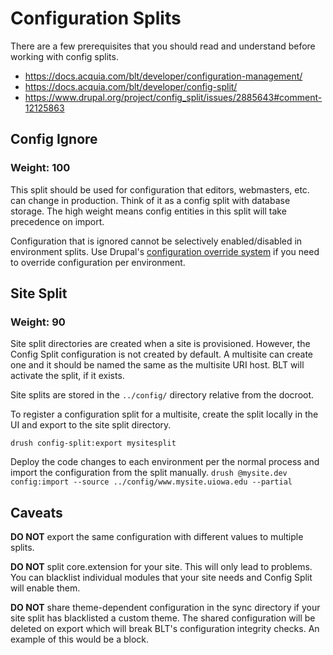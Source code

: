 # Configuration Splits
There are a few prerequisites that you should read and understand before 
working with config splits.

- https://docs.acquia.com/blt/developer/configuration-management/
- https://docs.acquia.com/blt/developer/config-split/
- https://www.drupal.org/project/config_split/issues/2885643#comment-12125863

## Config Ignore
### Weight: 100
This split should be used for configuration that editors, webmasters, etc. can
change in production. Think of it as a config split with database storage. The
high weight means config entities in this split will take precedence on import.

Configuration that is ignored cannot be selectively enabled/disabled in 
environment splits. Use Drupal's [configuration override system](https://www.drupal.org/docs/8/api/configuration-api/configuration-override-system) if you need to override configuration per environment.

## Site Split
### Weight: 90
Site split directories are created when a site is provisioned. However, the 
Config Split configuration is not created by default. A multisite can create
one and it should be named the same as the multisite URI host. BLT will activate
the split, if it exists. 

Site splits are stored in the `../config/` directory relative from
the docroot. 

To register a configuration split for a multisite, create the split locally in
the UI and export to the site split directory.
```
drush config-split:export mysitesplit
```

Deploy the code changes to each environment per the normal process and import 
the configuration from the split manually.
```drush @mysite.dev config:import --source ../config/www.mysite.uiowa.edu --partial```

## Caveats
**DO NOT** export the same configuration with different values to multiple 
splits.

**DO NOT** split core.extension for your site. This will only lead to problems.
You can blacklist individual modules that your site needs and Config Split will
enable them.

**DO NOT** share theme-dependent configuration in the sync directory if your
site split has blacklisted a custom theme. The shared configuration will be 
deleted on export which will break BLT's configuration integrity checks. An 
example of this would be a block.
